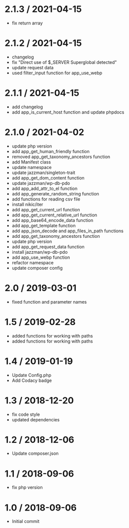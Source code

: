 
2.1.3 / 2021-04-15
==================

  * fix return array

2.1.2 / 2021-04-15
==================

  * changelog
  * fix "Direct use of $_SERVER Superglobal detected"
  * update request data
  * used filter_input function for app_use_webp

2.1.1 / 2021-04-15
==================

  * add changelog
  * add app_is_current_host function and update phpdocs

2.1.0 / 2021-04-02
==================

  * update php version
  * add app_get_human_friendly function
  * removed app_get_taxonomy_ancestors function
  * add Manifest class
  * update namespace
  * update jazzman/singleton-trait
  * add app_get_dom_content function
  * update jazzman/wp-db-pdo
  * add app_add_attr_to_el function
  * add app_generate_random_string function
  * add functions for reading csv file
  * install nikic/iter
  * add app_get_current_url function
  * add app_get_current_relative_url function
  * add app_base64_encode_data function
  * add app_get_template function
  * add app_json_decode and app_files_in_path functions
  * add app_get_taxonomy_ancestors function
  * update php version
  * add app_get_request_data function
  * install jazzman/wp-db-pdo
  * add app_use_webp function
  * refactor namespace
  * update composer config

2.0 / 2019-03-01
================

  * fixed function and parameter names

1.5 / 2019-02-28
================

  * added functions for working with paths
  * added functions for working with paths

1.4 / 2019-01-19
================

  * Update Config.php
  * Add Codacy badge

1.3 / 2018-12-20
================

  * fix code style
  * updated dependencies

1.2 / 2018-12-06
================

  * Update composer.json

1.1 / 2018-09-06
================

  * fix php version

1.0 / 2018-09-06
================

  * Initial commit
